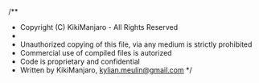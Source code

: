 /**
* Copyright (C) KikiManjaro - All Rights Reserved
*
* Unauthorized copying of this file, via any medium is strictly prohibited
* Commercial use of compiled files is autorized
* Code is proprietary and confidential
* Written by KikiManjaro, kylian.meulin@gmail.com
*/